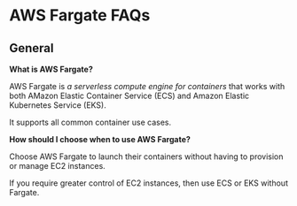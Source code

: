 # AWS Fargate FAQs

## General

**What is AWS Fargate?**

AWS Fargate is _a serverless compute engine for containers_ that works with
both AMazon Elastic Container Service (ECS) and Amazon Elastic Kubernetes
Service (EKS).

It supports all common container use cases.

**How should I choose when to use AWS Fargate?**

Choose AWS Fargate to launch their containers without having to provision or
manage EC2 instances.

If you require greater control of EC2 instances, then use ECS or EKS without
Fargate.

